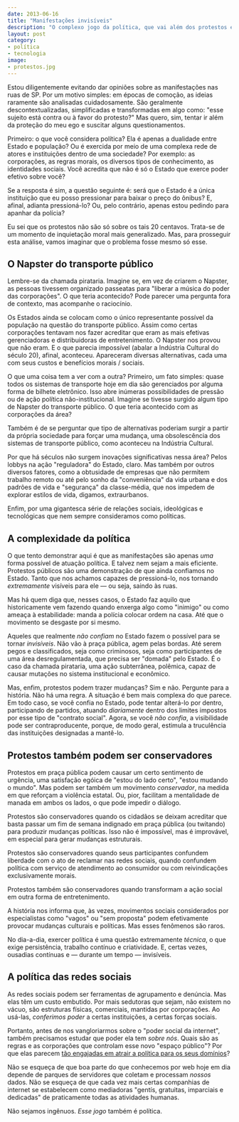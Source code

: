 ```yaml
---
date: 2013-06-16
title: "Manifestações invisíveis"
description: "O complexo jogo da política, que vai além dos protestos em praças públicas"
layout: post
category: 
- política
- tecnologia
image:
- protestos.jpg
---
```


Estou diligentemente evitando dar opiniões sobre as manifestações nas ruas de SP. Por um motivo simples: em épocas de comoção, as ideias raramente são analisadas cuidadosamente. São geralmente descontextualizadas, simplificadas e transformadas em algo como: "esse sujeito está contra ou à favor do protesto?" Mas quero, sim, tentar ir além da proteção do meu ego e suscitar alguns questionamentos.

Primeiro: o que você considera política? Ela é apenas a dualidade entre Estado e população? Ou é exercida por meio de uma complexa rede de atores e instituições dentro de uma sociedade? Por exemplo: as corporações, as regras morais, os diversos tipos de conhecimento, as identidades sociais. Você acredita que não é só o Estado que exerce poder efetivo sobre você?<!--more-->

Se a resposta é sim, a questão seguinte é: será que o Estado é a única instituição que eu posso pressionar para baixar o preço do ônibus? E, afinal, adianta pressioná-lo? Ou, pelo contrário, apenas estou pedindo para apanhar da polícia?

Eu sei que os protestos não são só sobre os tais 20 centavos. Trata-se de um momento de inquietação moral mais generalizado. Mas, para prosseguir esta análise, vamos imaginar que o problema fosse mesmo só esse.

## O Napster do transporte público

Lembre-se da chamada pirataria. Imagine se, em vez de criarem o Napster, as pessoas tivessem organizado passeatas para "liberar a música do poder das corporações". O que teria acontecido? Pode parecer uma pergunta fora de contexto, mas acompanhe o raciocínio.

Os Estados ainda se colocam como o único representante possível da população na questão do transporte público. Assim como certas corporações tentavam nos fazer acreditar que eram as mais efetivas gerenciadoras e distribuidoras de entretenimento. O Napster nos provou que não eram. E o que parecia impossível (abalar a Indústria Cultural do século 20), afinal, aconteceu. Apareceram diversas alternativas, cada uma com seus custos e benefícios morais / sociais.

O que uma coisa tem a ver com a outra? Primeiro, um fato simples: quase todos os sistemas de transporte hoje em dia são gerenciados por alguma forma de bilhete eletrônico. Isso abre inúmeras possibilidades de pressão ou de ação política não-institucional. Imagine se tivesse surgido algum tipo de Napster do transporte público. O que teria acontecido com as corporações da área?

Também é de se perguntar que tipo de alternativas poderiam surgir a partir da própria sociedade para forçar uma mudança, uma obsolescência dos sistemas de transporte público, como aconteceu na Indústria Cultural.

Por que há séculos não surgem inovações significativas nessa área? Pelos lobbys na ação "reguladora" do Estado, claro. Mas também por outros diversos fatores, como a obtusidade de empresas que não permitem trabalho remoto ou até pelo sonho da "conveniência" da vida urbana e dos padrões de vida e "segurança" da classe-média, que nos impedem de explorar estilos de vida, digamos, extraurbanos.

Enfim, por uma gigantesca série de relações sociais, ideológicas e tecnológicas que nem sempre consideramos como políticas.

## A complexidade da política

O que tento demonstrar aqui é que as manifestações são apenas *uma* forma possível de atuação política. E talvez nem sejam a mais eficiente. Protestos públicos são uma demonstração de que ainda confiamos no Estado. Tanto que nos achamos capazes de pressioná-lo, nos tornando *extremamente* visíveis para ele — ou seja, saindo às ruas.

Mas há quem diga que, nesses casos, o Estado faz aquilo que historicamente vem fazendo quando enxerga algo como "inimigo" ou como ameaça à estabilidade: manda a polícia colocar ordem na casa. Até que o movimento se desgaste por si mesmo.

Aqueles que realmente *não confiam* no Estado fazem o possível para se tornar *invisíveis*. Não vão à praça pública, agem pelas bordas. Até serem pegos e classificados, seja como criminosos, seja como participantes de uma área desregulamentada, que precisa ser "domada" pelo Estado. É o caso da chamada pirataria, uma ação subterrânea, polêmica, capaz de causar mutações no sistema institucional e econômico.

Mas, enfim, protestos podem trazer mudanças? Sim e não. Pergunte para a história. Não há uma regra. A situação é bem mais complexa do que parece. Em todo caso, se você confia no Estado, pode tentar alterá-lo por dentro, participando de partidos, atuando *diariamente* dentro dos limites impostos por esse tipo de "contrato social". Agora, se você *não confia*, a visibilidade pode ser contraproducente, porque, de modo geral, estimula a truculência das instituições designadas a mantê-lo.

## Protestos também podem ser conservadores

Protestos em praça pública podem causar um certo sentimento de urgência, uma satisfação egóica de "estou do lado certo", "estou mudando o mundo". Mas podem ser também um movimento *conservador*, na medida em que reforçam a violência estatal. Ou, pior, facilitam a mentalidade de manada em ambos os lados, o que pode impedir o diálogo.

Protestos são conservadores quando os cidadãos se deixam acreditar que basta passar um fim de semana indignado em praça pública (ou twitando) para produzir mudanças políticas. Isso não é impossível, mas é improvável, em especial para gerar mudanças estruturais.

Protestos são conservadores quando seus participantes confundem liberdade com o ato de reclamar nas redes sociais, quando confundem política com serviço de atendimento ao consumidor ou com reivindicações exclusivamente morais.

Protestos também são conservadores quando transformam a ação social em outra forma de entretenimento.

A história nos informa que, às vezes, movimentos sociais considerados por especialistas como "vagos" ou "sem proposta" podem efetivamente provocar mudanças culturais e políticas. Mas esses fenômenos são raros.

No dia-a-dia, exercer política é uma questão extremamente *técnica*, o que exige persistência, trabalho contínuo e criatividade. E, certas vezes, ousadias contínuas e — durante um tempo — invisíveis.

## A política das redes sociais

As redes sociais podem ser ferramentas de agrupamento e denúncia. Mas elas têm um custo embutido. Por mais sedutoras que sejam, não existem no vácuo, são estruturas físicas, comerciais, mantidas por corporações. Ao usá-las, *conferimos poder* a certas instituições, a certas forças sociais.

Portanto, antes de nos vangloriarmos sobre o "poder social da internet", também precisamos estudar que poder ela tem *sobre nós*. Quais são as regras e as corporações que controlam esse novo "espaço público"? Por que elas parecem [tão engajadas em atrair a política para os seus domínios](http://youtu.be/MaQmyhkGNm0)?

Não se esqueça de que boa parte do que conhecemos por web hoje em dia depende de parques de servidores que coletam e processam *nossos* dados. Não se esqueça de que cada vez mais certas companhias de internet se estabelecem como mediadoras "gentís, gratuitas, imparciais e dedicadas" de praticamente todas as atividades humanas.

Não sejamos ingênuos. *Esse jogo* também é política.